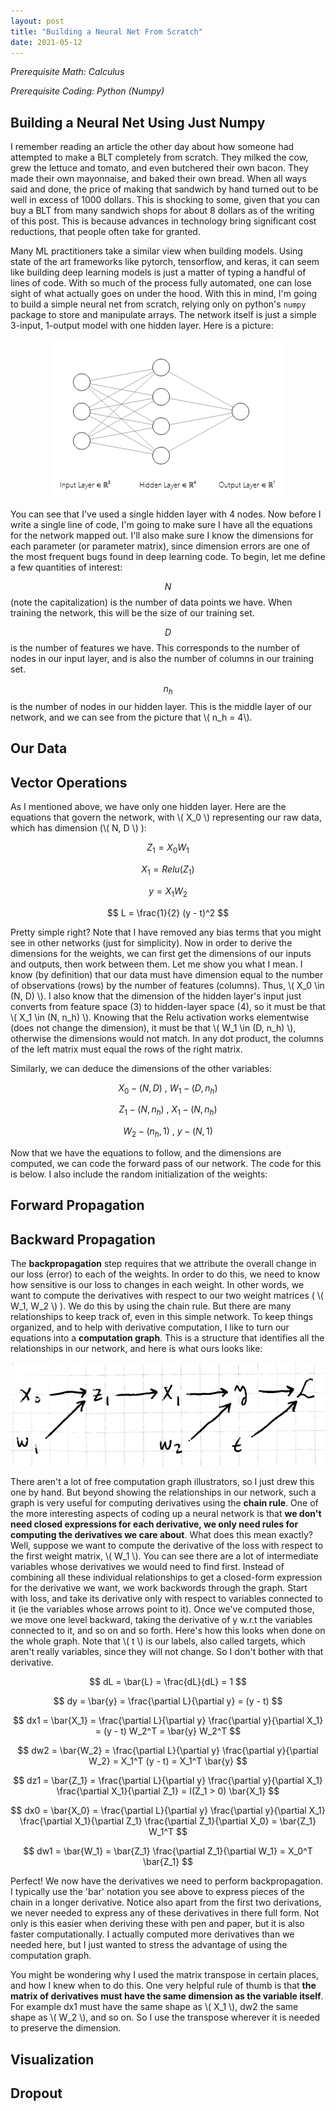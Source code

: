 ```yaml
---
layout: post
title: "Building a Neural Net From Scratch"
date: 2021-05-12
---
```

_Prerequisite Math: Calculus_

_Prerequisite Coding: Python (Numpy)_

## Building a Neural Net Using Just Numpy

I remember reading an article the other day about how someone had attempted to make a BLT completely from scratch. They milked the cow, grew the lettuce and tomato, and even butchered their own bacon. They made their own mayonnaise, and baked their own bread. When all ways said and done, the price of making that sandwich by hand turned out to be well in excess of 1000 dollars. This is shocking to some, given that you can buy a BLT from many sandwich shops for about 8 dollars as of the writing of this post. This is because advances in technology bring significant cost reductions, that people often take for granted.

Many ML practitioners take a similar view when building models. Using state of the art frameworks like pytorch, tensorflow, and keras, it can seem like building
deep learning models is just a matter of typing a handful of lines of code. With so much of the process fully automated, one can lose sight of what actually goes on under the hood. With this in mind, I'm going to build a simple neural net from scratch, relying only on python's `numpy` package to store and manipulate arrays. The network itself is just a simple 3-input, 1-output model with one hidden layer. Here is a picture:

<center><img src="/img/nn-from-scratch.png" alt = "basic-nn"></center>

You can see that I've used a single hidden layer with 4 nodes. Now before I write a single line of code, I'm going to make sure I have all the equations for the network mapped out. I'll also make sure I know the dimensions for each parameter (or parameter matrix), since dimension errors are one of the most frequent bugs found in deep learning code. To begin, let me define a few quantities of interest:

$$ N $$ (note the capitalization) is the number of data points we have. When training the network, this will be the size of our training set.

$$ D $$ is the number of features we have. This corresponds to the number of nodes in our input layer, and is also the number of columns in our training set.

$$ n_h $$ is the number of nodes in our hidden layer. This is the middle layer of our network, and we can see from the picture that \\( n_h = 4\\). 

## Our Data

## Vector Operations

As I mentioned above, we have only one hidden layer. Here are the equations that govern the network, with \\( X_0 \\) representing our raw data, which has dimension (\\( N, D \\) ):

$$ Z_1 = X_0 W_1 $$

$$ X_1 = Relu(Z_1) $$

$$ y = X_1 W_2 $$

$$ L = \frac{1}{2} (y - t)^2 $$

Pretty simple right? Note that I have removed any bias terms that you might see in other networks (just for simplicity). Now in order to derive the dimensions for the weights, we can first get the dimensions of our inputs and outputs, then work between them. Let me show you what I mean. I know (by definition) that our data must have dimension equal to the number of observations (rows) by the number of features (columns). Thus, \\( X_0 \in (N, D) \\). I also know that the dimension of the hidden layer's input just converts from feature space (3) to hidden-layer space (4), so it must be that \\( X_1 \in (N, n_h) \\). Knowing that the Relu activation works elementwise (does not change the dimension), it must be that \\( W_1 \in (D, n_h) \\), otherwise the dimensions would not match. In any dot product, the columns of the left matrix must equal the rows of the right matrix.

Similarly, we can deduce the dimensions of the other variables:

$$ X_0 - (N, D) \ , \ W_1 - (D, n_h) $$

$$ Z_1 - (N, n_h) \ , \ X_1 - (N, n_h) $$

$$ W_2 - (n_h, 1) \ , \ y - (N, 1) $$

Now that we have the equations to follow, and the dimensions are computed, we can code the forward pass of our network. The code for this is below. I also include the random initialization of the weights:

## Forward Propagation

## Backward Propagation

The __backpropagation__ step requires that we attribute the overall change in our loss (error) to each of the weights. In order to do this, we need to know how sensitive is our loss to changes in each weight. In other words, we want to compute the derivatives with respect to our two weight matrices ( \\( W_1, W_2 \\) ). We do this by using the chain rule. But there are many relationships to keep track of, even in this simple network. To keep things organized, and to help with derivative computation, I like to turn our equations into a __computation graph__. This is a structure that identifies all the relationships in our network, and here is what ours looks like:

<center><img src="/img/nngraph.png" alt = "basic-nn"></center>

There aren't a lot of free computation graph illustrators, so I just drew this one by hand. But beyond showing the relationships in our network, such a graph is very useful for computing derivatives using the __chain rule__. One of the more interesting aspects of coding up a neural network is that __we don't need closed expressions for each derivative, we only need rules for computing the derivatives we care about__. What does this mean exactly? Well, suppose we want to compute the derivative of the loss with respect to the first weight matrix, \\( W_1 \\). You can see there are a lot of intermediate variables whose derivatives we would need to find first. Instead of combining all these individual relationships to get a closed-form expression for the derivative we want, we work backwords through the graph. Start with loss, and take its derivative only with respect to variables connected to it (ie the variables whose arrows point to it). Once we've computed those, we move one level backward, taking the derivative of y w.r.t the variables connected to it, and so on and so forth. Here's how this looks when done on the whole graph. Note that \\( t \\) is our labels, also called targets, which aren't really variables, since they will not change. So I don't bother with that derivative.

$$ dL = \bar{L} = \frac{dL}{dL} = 1 $$

$$ dy = \bar{y} = \frac{\partial L}{\partial y} = (y - t) $$

$$ dx1 = \bar{X_1} = \frac{\partial L}{\partial y} \frac{\partial y}{\partial X_1} = (y - t) W_2^T  = \bar{y}  W_2^T $$

$$ dw2 = \bar{W_2} = \frac{\partial L}{\partial y} \frac{\partial y}{\partial W_2} = X_1^T (y - t) = X_1^T \bar{y} $$

$$ dz1 = \bar{Z_1} = \frac{\partial L}{\partial y} \frac{\partial y}{\partial X_1} \frac{\partial X_1}{\partial Z_1} = I(Z_1 > 0) \bar{X_1} $$

$$ dx0 = \bar{X_0} = \frac{\partial L}{\partial y} \frac{\partial y}{\partial X_1} \frac{\partial X_1}{\partial Z_1} \frac{\partial Z_1}{\partial X_0}  = \bar{Z_1} W_1^T $$

$$ dw1 = \bar{W_1} = \bar{Z_1} \frac{\partial Z_1}{\partial W_1} = X_0^T \bar{Z_1} $$

Perfect! We now have the derivatives we need to perform backpropagation. I typically use the 'bar' notation you see above to express pieces of the chain in a longer derivative. Notice also apart from the first two derivations, we never needed to express any of these derivatives in there full form. Not only is this easier when deriving these with pen and paper, but it is also faster computationally. I actually computed more derivatives than we needed here, but I just wanted to stress the advantage of using the computation graph.

You might be wondering why I used the matrix transpose in certain places, and how I knew when to do this. One very helpful rule of thumb is that __the matrix of derivatives must have the same dimension as the variable itself__. For example dx1 must have the same shape as \\( X_1 \\), dw2 the same shape as \\( W_2 \\), and so on. So I use the transpose wherever it is needed to preserve the dimension.




## Visualization

## Dropout